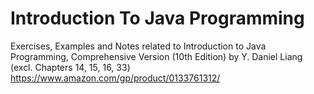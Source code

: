# Introduction To Java Programming
Exercises, Examples and Notes related to Introduction to Java Programming, Comprehensive Version (10th Edition) by Y. Daniel Liang (excl. Chapters 14, 15, 16, 33)
https://www.amazon.com/gp/product/0133761312/
